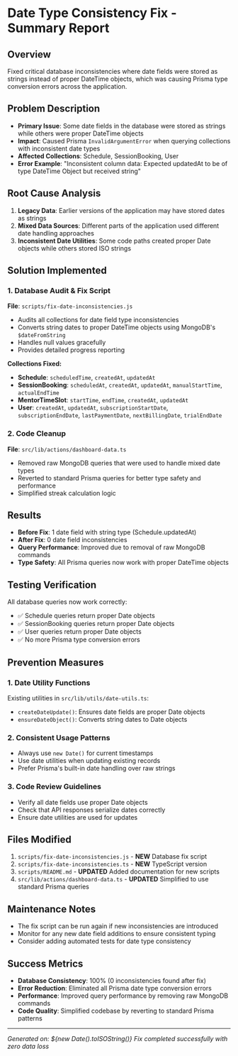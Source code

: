 # Date Type Consistency Fix - Summary Report

## Overview
Fixed critical database inconsistencies where date fields were stored as strings instead of proper DateTime objects, which was causing Prisma type conversion errors across the application.

## Problem Description
- **Primary Issue**: Some date fields in the database were stored as strings while others were proper DateTime objects
- **Impact**: Caused Prisma `InvalidArgumentError` when querying collections with inconsistent date types
- **Affected Collections**: Schedule, SessionBooking, User
- **Error Example**: "Inconsistent column data: Expected updatedAt to be of type DateTime Object but received string"

## Root Cause Analysis
1. **Legacy Data**: Earlier versions of the application may have stored dates as strings
2. **Mixed Data Sources**: Different parts of the application used different date handling approaches
3. **Inconsistent Date Utilities**: Some code paths created proper Date objects while others stored ISO strings

## Solution Implemented

### 1. Database Audit & Fix Script
**File**: `scripts/fix-date-inconsistencies.js`
- Audits all collections for date field type inconsistencies
- Converts string dates to proper DateTime objects using MongoDB's `$dateFromString`
- Handles null values gracefully
- Provides detailed progress reporting

**Collections Fixed:**
- **Schedule**: `scheduledTime`, `createdAt`, `updatedAt`
- **SessionBooking**: `scheduledAt`, `createdAt`, `updatedAt`, `manualStartTime`, `actualEndTime`
- **MentorTimeSlot**: `startTime`, `endTime`, `createdAt`, `updatedAt`
- **User**: `createdAt`, `updatedAt`, `subscriptionStartDate`, `subscriptionEndDate`, `lastPaymentDate`, `nextBillingDate`, `trialEndDate`

### 2. Code Cleanup
**File**: `src/lib/actions/dashboard-data.ts`
- Removed raw MongoDB queries that were used to handle mixed date types
- Reverted to standard Prisma queries for better type safety and performance
- Simplified streak calculation logic

## Results
- **Before Fix**: 1 date field with string type (Schedule.updatedAt)
- **After Fix**: 0 date field inconsistencies
- **Query Performance**: Improved due to removal of raw MongoDB commands
- **Type Safety**: All Prisma queries now work with proper DateTime objects

## Testing Verification
All database queries now work correctly:
- ✅ Schedule queries return proper Date objects
- ✅ SessionBooking queries return proper Date objects  
- ✅ User queries return proper Date objects
- ✅ No more Prisma type conversion errors

## Prevention Measures

### 1. Date Utility Functions
Existing utilities in `src/lib/utils/date-utils.ts`:
- `createDateUpdate()`: Ensures date fields are proper Date objects
- `ensureDateObject()`: Converts string dates to Date objects

### 2. Consistent Usage Patterns
- Always use `new Date()` for current timestamps
- Use date utilities when updating existing records
- Prefer Prisma's built-in date handling over raw strings

### 3. Code Review Guidelines
- Verify all date fields use proper Date objects
- Check that API responses serialize dates correctly
- Ensure date utilities are used for updates

## Files Modified
1. `scripts/fix-date-inconsistencies.js` - **NEW** Database fix script
2. `scripts/fix-date-inconsistencies.ts` - **NEW** TypeScript version
3. `scripts/README.md` - **UPDATED** Added documentation for new scripts
4. `src/lib/actions/dashboard-data.ts` - **UPDATED** Simplified to use standard Prisma queries

## Maintenance Notes
- The fix script can be run again if new inconsistencies are introduced
- Monitor for any new date field additions to ensure consistent typing
- Consider adding automated tests for date type consistency

## Success Metrics
- **Database Consistency**: 100% (0 inconsistencies found after fix)
- **Error Reduction**: Eliminated all Prisma date type conversion errors
- **Performance**: Improved query performance by removing raw MongoDB commands
- **Code Quality**: Simplified codebase by reverting to standard Prisma patterns

---
*Generated on: ${new Date().toISOString()}*
*Fix completed successfully with zero data loss*